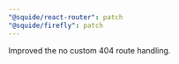 ```yaml
---
"@squide/react-router": patch
"@squide/firefly": patch
---
```


Improved the no custom 404 route handling.
